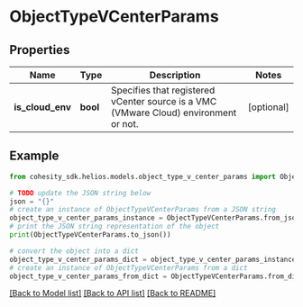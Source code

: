 # ObjectTypeVCenterParams


## Properties

Name | Type | Description | Notes
------------ | ------------- | ------------- | -------------
**is_cloud_env** | **bool** | Specifies that registered vCenter source is a VMC (VMware Cloud) environment or not. | [optional] 

## Example

```python
from cohesity_sdk.helios.models.object_type_v_center_params import ObjectTypeVCenterParams

# TODO update the JSON string below
json = "{}"
# create an instance of ObjectTypeVCenterParams from a JSON string
object_type_v_center_params_instance = ObjectTypeVCenterParams.from_json(json)
# print the JSON string representation of the object
print(ObjectTypeVCenterParams.to_json())

# convert the object into a dict
object_type_v_center_params_dict = object_type_v_center_params_instance.to_dict()
# create an instance of ObjectTypeVCenterParams from a dict
object_type_v_center_params_from_dict = ObjectTypeVCenterParams.from_dict(object_type_v_center_params_dict)
```
[[Back to Model list]](../README.md#documentation-for-models) [[Back to API list]](../README.md#documentation-for-api-endpoints) [[Back to README]](../README.md)



